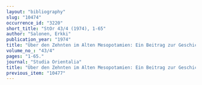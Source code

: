 ```yaml
---
layout: "bibliography"
slug: "10474"
occurrence_id: "3220"
short_title: "StOr 43/4 (1974), 1-65"
author: "Salonen, Erkki"
publication_year: "1974"
title: "Über den Zehnten im Alten Mesopotamien: Ein Beitrag zur Geschichte der Besteuerung"
volume_no_: "43/4"
pages: "1-65."
journal: "Studia Orientalia"
title: "Über den Zehnten im Alten Mesopotamien: Ein Beitrag zur Geschichte der Besteuerung"
previous_item: "10477"
---
```

